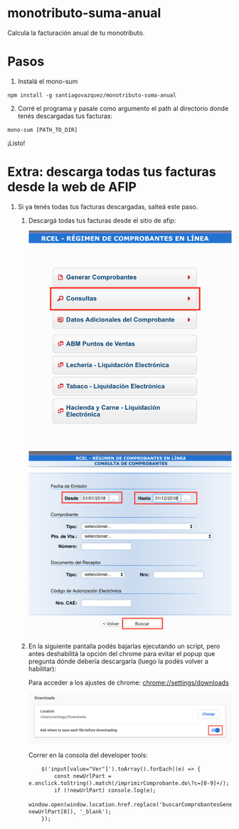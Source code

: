# monotributo-suma-anual

Calcula la facturación anual de tu monotributo. 

# Pasos

1. Instalá el mono-sum
````
npm install -g santiagovazquez/monotributo-suma-anual
````
2. Corré el programa y pasale como argumento el path al directorio donde tenés descargadas tus facturas:
````
mono-sum [PATH_TO_DIR]
````

¡Listo!

# Extra: descarga todas tus facturas desde la web de AFIP
1. Si ya tenés todas tus facturas descargadas, salteá este paso. 
    1. Descargá todas tus facturas desde el sitio de afip:
       
        ![alt text](https://raw.githubusercontent.com/santiagovazquez/monotributo-suma-anual/master/images/afip_paso_1.png)

        ![alt text](https://raw.githubusercontent.com/santiagovazquez/monotributo-suma-anual/master/images/afip_paso_2.png)

    2. En la siguiente pantalla podés bajarlas ejecutando un script, pero antes deshabilitá la opción del chrome para evitar el popup que pregunta dónde debería descargarla (luego la podés volver a habilitar): 
        
        Para acceder a los ajustes de chrome: [chrome://settings/downloads](chrome://settings/downloads)
    
        ![alt text](https://raw.githubusercontent.com/santiagovazquez/monotributo-suma-anual/master/images/chrome_settings.png)

        Correr en la consola del developer tools:
        ````
            $('input[value="Ver"]').toArray().forEach((e) => {
                const newUrlPart = e.onclick.toString().match(/imprimirComprobante.do\?c=[0-9]+/);
                if (!newUrlPart) console.log(e);
                window.open(window.location.href.replace('buscarComprobantesGenerados.do', newUrlPart[0]), '_blank');
            });
        ````


